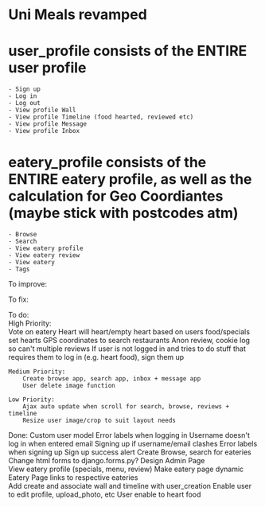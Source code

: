 # Uni Meals revamped

# user_profile consists of the ENTIRE user profile
	- Sign up
	- Log in
	- Log out
	- View profile Wall
	- View profile Timeline (food hearted, reviewed etc)
	- View profile Message
	- View profile Inbox 
	
# eatery_profile consists of the ENTIRE eatery profile, as well as the calculation for Geo Coordiantes (maybe stick with postcodes atm)
	- Browse
	- Search
	- View eatery profile
	- View eatery review
	- View eatery
	- Tags		

To improve:	

To fix:

To do:		
	High Priority:		
		Vote on eatery
		Heart will heart/empty heart based on users food/specials set hearts
		GPS coordinates to search restaurants
		Anon review, cookie log so can't multiple reviews
		If user is not logged in and tries to do stuff that requires them to log in (e.g. heart food), sign them up
	
	Medium Priority:
		Create browse app, search app, inbox + message app
		User delete image function
		
	Low Priority:
		Ajax auto update when scroll for search, browse, reviews + timeline
		Resize user image/crop to suit layout needs

Done:
	Custom user model
	Error labels when logging in
	Username doesn't log in when entered email
	Signing up if username/email clashes
	Error labels when signing up
	Sign up success alert
	Create Browse, search for eateries
	Change html forms to django.forms.py?
	Design Admin Page	
	View eatery profile (specials, menu, review)
	Make eatery page dynamic	
	Eatery Page links to respective eateries	
	Add create and associate wall and timeline with user_creation
	Enable user to edit profile, upload_photo, etc
	User enable to heart food